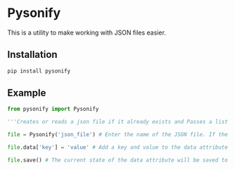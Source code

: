 # Pysonify

This is a utility to make working with JSON files easier.

## Installation
```py
pip install pysonify
```

## Example

```py
from pysonify import Pysonify

'''Creates or reads a json file if it already exists and Passes a list as the datatype. The default datatype is a dict'''

file = Pysonify('json_file') # Enter the name of the JSON file. If the file exists then the data attribute will be the contents of the file.

file.data['key'] = 'value' # Add a key and value to the data attribute

file.save() # The current state of the data attribute will be saved to JSON file

```